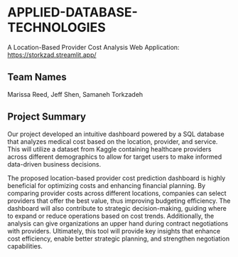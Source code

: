 # APPLIED-DATABASE-TECHNOLOGIES

A Location-Based Provider Cost Analysis Web Application: https://storkzad.streamlit.app/ 

## Team Names
Marissa Reed, Jeff Shen, Samaneh Torkzadeh


## Project Summary
Our project developed an intuitive dashboard powered by a SQL database that analyzes medical cost based on the location, provider, and service. This will utilize a dataset from Kaggle containing healthcare providers across different demographics to allow for target users to make informed data-driven business decisions.

The proposed location-based provider cost prediction dashboard is highly beneficial for optimizing costs and enhancing financial planning. By comparing provider costs across different locations, companies can select providers that offer the best value, thus improving budgeting efficiency. The dashboard will also contribute to strategic decision-making, guiding where to expand or reduce operations based on cost trends. Additionally, the analysis can give organizations an upper hand during contract negotiations with providers. Ultimately, this tool will provide key insights that enhance cost efficiency, enable better strategic planning, and strengthen negotiation capabilities.
